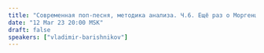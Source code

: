 ```yaml
---
title: "Современная поп-песня, методика анализа. Ч.6. Ещё раз о Моргенштерне, группе Little Big и немного о Шамане"
date: "12 Mar 23 20:00 MSK"
draft: false
speakers: ["vladimir-barishnikov"]
---
```

